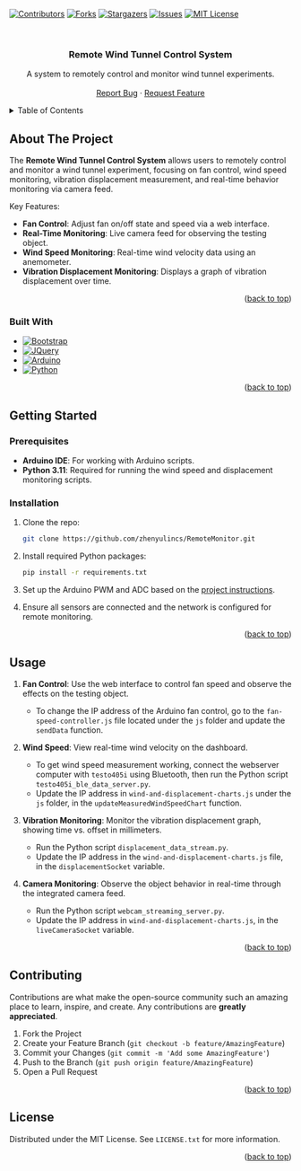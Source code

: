 
<!-- Improved compatibility of back to top link: See: https://github.com/othneildrew/Best-README-Template/pull/73 -->
<a id="readme-top"></a>

<!-- PROJECT SHIELDS -->
[![Contributors][contributors-shield]][contributors-url]
[![Forks][forks-shield]][forks-url]
[![Stargazers][stars-shield]][stars-url]
[![Issues][issues-shield]][issues-url]
[![MIT License][license-shield]][license-url]

<br />
<div align="center">

<h3 align="center">Remote Wind Tunnel Control System</h3>

  <p align="center">
    A system to remotely control and monitor wind tunnel experiments.
    <br />
    <br />
    <a href="https://github.com/zhenyulincs/RemoteMonitor/issues/new?labels=bug&template=bug-report---.md">Report Bug</a>
    ·
    <a href="https://github.com/zhenyulincs/RemoteMonitor/issues/new?labels=enhancement&template=feature-request---.md">Request Feature</a>
  </p>
</div>

<!-- TABLE OF CONTENTS -->
<details>
  <summary>Table of Contents</summary>
  <ol>
    <li><a href="#about-the-project">About The Project</a></li>
    <li><a href="#built-with">Built With</a></li>
    <li><a href="#getting-started">Getting Started</a></li>
    <li><a href="#usage">Usage</a></li>
    <li><a href="#contributing">Contributing</a></li>
    <li><a href="#license">License</a></li>
  </ol>
</details>

<!-- ABOUT THE PROJECT -->
## About The Project

The **Remote Wind Tunnel Control System** allows users to remotely control and monitor a wind tunnel experiment, focusing on fan control, wind speed monitoring, vibration displacement measurement, and real-time behavior monitoring via camera feed.

Key Features:
- **Fan Control**: Adjust fan on/off state and speed via a web interface.
- **Real-Time Monitoring**: Live camera feed for observing the testing object.
- **Wind Speed Monitoring**: Real-time wind velocity data using an anemometer.
- **Vibration Displacement Monitoring**: Displays a graph of vibration displacement over time.

<p align="right">(<a href="#readme-top">back to top</a>)</p>

### Built With

* [![Bootstrap][Bootstrap.com]][Bootstrap-url]
* [![JQuery][JQuery.com]][JQuery-url]
* [![Arduino][Arduino.com]][Arduino-url]
* [![Python][Python.com]][Python-url]

<p align="right">(<a href="#readme-top">back to top</a>)</p>

<!-- GETTING STARTED -->
## Getting Started

### Prerequisites

- **Arduino IDE**: For working with Arduino scripts.
- **Python 3.11**: Required for running the wind speed and displacement monitoring scripts.

### Installation

1. Clone the repo:
   ```sh
   git clone https://github.com/zhenyulincs/RemoteMonitor.git
   ```
2. Install required Python packages:
   ```sh
   pip install -r requirements.txt
   ```
3. Set up the Arduino PWM and ADC based on the [project instructions][Project-ppt].

4. Ensure all sensors are connected and the network is configured for remote monitoring.

<p align="right">(<a href="#readme-top">back to top</a>)</p>

<!-- USAGE -->
## Usage

1. **Fan Control**: Use the web interface to control fan speed and observe the effects on the testing object.
   - To change the IP address of the Arduino fan control, go to the `fan-speed-controller.js` file located under the `js` folder and update the `sendData` function.

2. **Wind Speed**: View real-time wind velocity on the dashboard.
   - To get wind speed measurement working, connect the webserver computer with `testo405i` using Bluetooth, then run the Python script `testo405i_ble_data_server.py`.
   - Update the IP address in `wind-and-displacement-charts.js` under the `js` folder, in the `updateMeasuredWindSpeedChart` function.

3. **Vibration Monitoring**: Monitor the vibration displacement graph, showing time vs. offset in millimeters.
   - Run the Python script `displacement_data_stream.py`.
   - Update the IP address in the `wind-and-displacement-charts.js` file, in the `displacementSocket` variable.

4. **Camera Monitoring**: Observe the object behavior in real-time through the integrated camera feed.
   - Run the Python script `webcam_streaming_server.py`.
   - Update the IP address in `wind-and-displacement-charts.js`, in the `liveCameraSocket` variable.

<p align="right">(<a href="#readme-top">back to top</a>)</p>

<!-- CONTRIBUTING -->
## Contributing

Contributions are what make the open-source community such an amazing place to learn, inspire, and create. Any contributions are **greatly appreciated**.

1. Fork the Project
2. Create your Feature Branch (`git checkout -b feature/AmazingFeature`)
3. Commit your Changes (`git commit -m 'Add some AmazingFeature'`)
4. Push to the Branch (`git push origin feature/AmazingFeature`)
5. Open a Pull Request

<p align="right">(<a href="#readme-top">back to top</a>)</p>

<!-- LICENSE -->
## License

Distributed under the MIT License. See `LICENSE.txt` for more information.

<p align="right">(<a href="#readme-top">back to top</a>)</p>



<!-- MARKDOWN LINKS & IMAGES -->
[contributors-shield]: https://img.shields.io/github/contributors/zhenyulincs/RemoteMonitor.svg?style=for-the-badge
[contributors-url]: https://github.com/zhenyulincs/RemoteMonitor/graphs/contributors
[forks-shield]: https://img.shields.io/github/forks/zhenyulincs/RemoteMonitor.svg?style=for-the-badge
[forks-url]: https://github.com/zhenyulincs/RemoteMonitor/network/members
[stars-shield]: https://img.shields.io/github/stars/zhenyulincs/RemoteMonitor.svg?style=for-the-badge
[stars-url]: https://github.com/zhenyulincs/RemoteMonitor/stargazers
[issues-shield]: https://img.shields.io/github/issues/zhenyulincs/RemoteMonitor.svg?style=for-the-badge
[issues-url]: https://github.com/zhenyulincs/RemoteMonitor/issues
[license-shield]: https://img.shields.io/github/license/zhenyulincs/RemoteMonitor.svg?style=for-the-badge
[license-url]: https://github.com/zhenyulincs/RemoteMonitor/blob/main/LICENSE
[linkedin-shield]: https://img.shields.io/badge/-LinkedIn-black.svg?style=for-the-badge&logo=linkedin&colorB=555
[linkedin-url]: https://linkedin.com/in/linkedin_username
[Bootstrap.com]: https://img.shields.io/badge/Bootstrap-563D7C?style=for-the-badge&logo=bootstrap&logoColor=white
[Bootstrap-url]: https://getbootstrap.com
[JQuery.com]: https://img.shields.io/badge/jQuery-0769AD?style=for-the-badge&logo=jquery&logoColor=white
[JQuery-url]: https://jquery.com
[Arduino-url]: https://www.arduino.cc/
[Python-url]: https://www.python.org/
[Arduino.com]: https://img.shields.io/badge/-Arduino-00979D?style=for-the-badge&logo=Arduino&logoColor=white
[Python.com]: https://img.shields.io/badge/python-3670A0?style=for-the-badge&logo=python&logoColor=ffdd54
[Project-ppt]: https://www.dropbox.com/scl/fi/0u1h6me965sps390mhed0/Remote_Wind_Tunnel_Control_System.pptx?rlkey=tjs7hf37o1ftmyo0rrxto5vkd&st=donpceim&dl=0